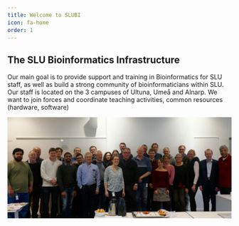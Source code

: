 ```yaml
---
title: Welcome to SLUBI
icon: fa-home
order: 1
---
```


## The SLU Bioinformatics Infrastructure

Our main goal is to provide support and training in Bioinformatics for SLU staff, as well as build a strong community of bioinformaticians within SLU.
Our staff is located on the 3 campuses of Ultuna, Umeå and Alnarp.
We want to join forces and coordinate teaching activities, common resources (hardware, software)

![group_pic](assets/images/group_pic.jpeg)
